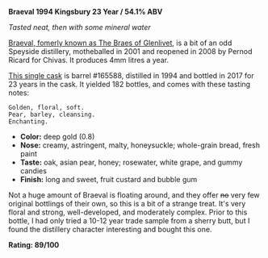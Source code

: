 **Braeval 1994 Kingsbury 23 Year / 54.1% ABV**

*Tasted neat, then with some mineral water*

[Braeval, fomerly known as The Braes of Glenlivet](https://scotchwhisky.com/whiskypedia/1826/braeval/), is a bit of an odd Speyside distillery, motheballed in 2001 and reopened in 2008 by Pernod Ricard for Chivas.  It produces 4mm litres a year.

[This single cask](https://www.whiskybase.com/whiskies/whisky/127898/braes-of-glenlivet-1994-kb) is barrel #165588, distilled in 1994 and bottled in 2017 for 23 years in the cask.  It yielded 182 bottles, and comes with these tasting notes:

    Golden, floral, soft.  
    Pear, barley, cleansing.  
    Enchanting.

* **Color:** deep gold (0.8)
* **Nose:** creamy, astringent, malty, honeysuckle; whole-grain bread, fresh paint  
* **Taste:** oak, asian pear, honey; rosewater, white grape, and gummy candies
* **Finish:** long and sweet, fruit custard and bubble gum 

Not a huge amount of Braeval is floating around, and they offer ~~no~~ very few original bottlings of their own, so this is a bit of a strange treat.  It's very floral and strong, well-developed, and moderately complex.  Prior to this bottle, I had only tried a 10-12 year trade sample from a sherry butt, but I found the distillery character interesting and bought this one.

**Rating: 89/100**